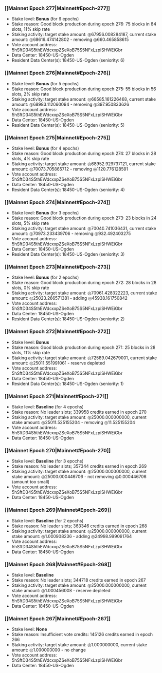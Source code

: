 ### [[Mainnet Epoch 277|Mainnet#Epoch-277]]
* Stake level: **Bonus** (for 6 epochs)
* Stake reason: Good block production during epoch 276: 75 blocks in 84 slots, 11% skip rate
* Staking activity: target stake amount: ◎67956.008284187, current stake amount: ◎68616.474142802 - removing ◎660.465858615
* Vote account address: 5hSftD34S5thEWdcxxpZSeXoB75S5NFxLzpiSHWEiGbr
* Data Center: 18450-US-Ogden
* Resident Data Center(s): 18450-US-Ogden (seniority: 6)
### [[Mainnet Epoch 276|Mainnet#Epoch-276]]
* Stake level: **Bonus** (for 5 epochs)
* Stake reason: Good block production during epoch 275: 55 blocks in 56 slots, 2% skip rate
* Staking activity: target stake amount: ◎68585.161226468, current stake amount: ◎68983.112060094 - removing ◎397.950833626
* Vote account address: 5hSftD34S5thEWdcxxpZSeXoB75S5NFxLzpiSHWEiGbr
* Data Center: 18450-US-Ogden
* Resident Data Center(s): 18450-US-Ogden (seniority: 5)
### [[Mainnet Epoch 275|Mainnet#Epoch-275]]
* Stake level: **Bonus** (for 4 epochs)
* Stake reason: Good block production during epoch 274: 27 blocks in 28 slots, 4% skip rate
* Staking activity: target stake amount: ◎68952.929737121, current stake amount: ◎70073.705865712 - removing ◎1120.776128591
* Vote account address: 5hSftD34S5thEWdcxxpZSeXoB75S5NFxLzpiSHWEiGbr
* Data Center: 18450-US-Ogden
* Resident Data Center(s): 18450-US-Ogden (seniority: 4)
### [[Mainnet Epoch 274|Mainnet#Epoch-274]]
* Stake level: **Bonus** (for 3 epochs)
* Stake reason: Good block production during epoch 273: 23 blocks in 24 slots, 5% skip rate
* Staking activity: target stake amount: ◎70040.741036431, current stake amount: ◎70973.233439706 - removing ◎932.492403275
* Vote account address: 5hSftD34S5thEWdcxxpZSeXoB75S5NFxLzpiSHWEiGbr
* Data Center: 18450-US-Ogden
* Resident Data Center(s): 18450-US-Ogden (seniority: 3)
### [[Mainnet Epoch 273|Mainnet#Epoch-273]]
* Stake level: **Bonus** (for 2 epochs)
* Stake reason: Good block production during epoch 272: 28 blocks in 28 slots, 0% skip rate
* Staking activity: target stake amount: ◎70961.428322223, current stake amount: ◎25023.266571381 - adding ◎45938.161750842
* Vote account address: 5hSftD34S5thEWdcxxpZSeXoB75S5NFxLzpiSHWEiGbr
* Data Center: 18450-US-Ogden
* Resident Data Center(s): 18450-US-Ogden (seniority: 2)
### [[Mainnet Epoch 272|Mainnet#Epoch-272]]
* Stake level: **Bonus**
* Stake reason: Good block production during epoch 271: 25 blocks in 28 slots, 11% skip rate
* Staking activity: target stake amount: ◎72589.042679001, current stake amount: ◎25011.551991061 - reserve depleted
* Vote account address: 5hSftD34S5thEWdcxxpZSeXoB75S5NFxLzpiSHWEiGbr
* Data Center: 18450-US-Ogden
* Resident Data Center(s): 18450-US-Ogden (seniority: 1)
### [[Mainnet Epoch 271|Mainnet#Epoch-271]]
* Stake level: **Baseline** (for 4 epochs)
* Stake reason: No leader slots; 339958 credits earned in epoch 270
* Staking activity: target stake amount: ◎25000.000000000, current stake amount: ◎25011.525155204 - removing ◎11.525155204
* Vote account address: 5hSftD34S5thEWdcxxpZSeXoB75S5NFxLzpiSHWEiGbr
* Data Center: 18450-US-Ogden
### [[Mainnet Epoch 270|Mainnet#Epoch-270]]
* Stake level: **Baseline** (for 3 epochs)
* Stake reason: No leader slots; 357344 credits earned in epoch 269
* Staking activity: target stake amount: ◎25000.000000000, current stake amount: ◎25000.000446706 - not removing ◎0.000446706 (amount too small)
* Vote account address: 5hSftD34S5thEWdcxxpZSeXoB75S5NFxLzpiSHWEiGbr
* Data Center: 18450-US-Ogden
### [[Mainnet Epoch 269|Mainnet#Epoch-269]]
* Stake level: **Baseline** (for 2 epochs)
* Stake reason: No leader slots; 363346 credits earned in epoch 268
* Staking activity: target stake amount: ◎25000.000000000, current stake amount: ◎1.000908236 - adding ◎24998.999091764
* Vote account address: 5hSftD34S5thEWdcxxpZSeXoB75S5NFxLzpiSHWEiGbr
* Data Center: 18450-US-Ogden
### [[Mainnet Epoch 268|Mainnet#Epoch-268]]
* Stake level: **Baseline**
* Stake reason: No leader slots; 344718 credits earned in epoch 267
* Staking activity: target stake amount: ◎25000.000000000, current stake amount: ◎1.000456008 - reserve depleted
* Vote account address: 5hSftD34S5thEWdcxxpZSeXoB75S5NFxLzpiSHWEiGbr
* Data Center: 18450-US-Ogden
### [[Mainnet Epoch 267|Mainnet#Epoch-267]]
* Stake level: **None**
* Stake reason: Insufficient vote credits: 145126 credits earned in epoch 266
* Staking activity: target stake amount: ◎1.000000000, current stake amount: ◎1.000000000 - no change
* Vote account address: 5hSftD34S5thEWdcxxpZSeXoB75S5NFxLzpiSHWEiGbr
* Data Center: 18450-US-Ogden